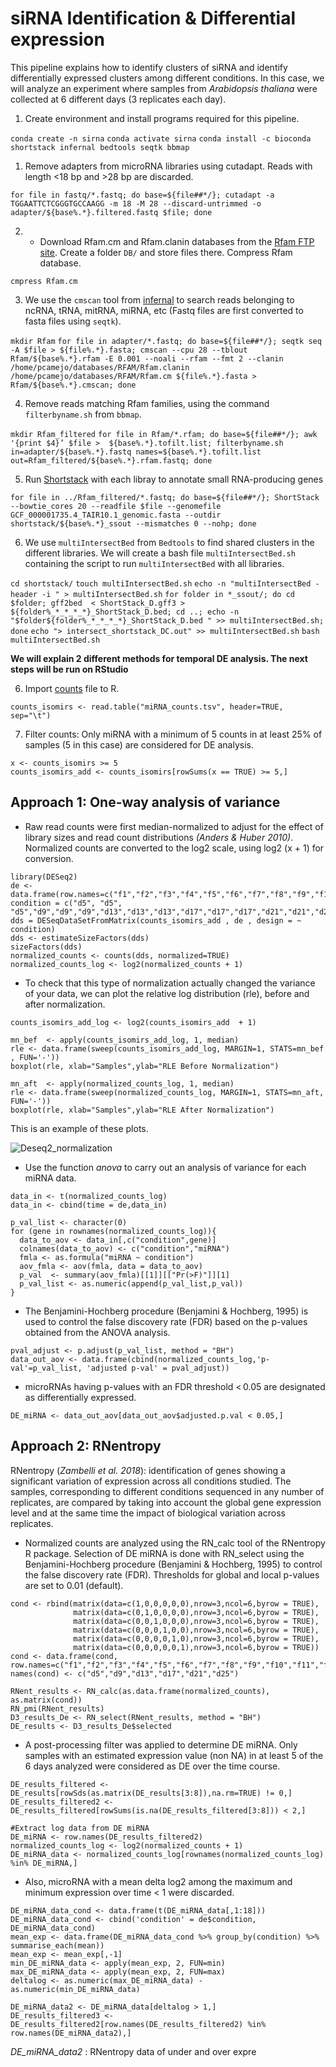 # siRNA Identification & Differential expression

This pipeline explains how to identify clusters of siRNA and identify differentially expressed clusters among different conditions. In this case, we will analyze an experiment where samples from *Arabidopsis thaliana* were collected at 6 different days (3 replicates each day). 

1. Create environment and install programs required for this pipeline.

```conda create -n sirna```
```conda activate sirna```
```conda install -c bioconda shortstack infernal bedtools seqtk bbmap```

1. Remove adapters from microRNA libraries using cutadapt. Reads with length <18 bp and >28 bp are discarded. 

```for file in fastq/*.fastq; do base=${file##*/}; cutadapt -a TGGAATTCTCGGGTGCCAAGG -m 18 -M 28 --discard-untrimmed -o adapter/${base%.*}.filtered.fastq $file; done```

2. - Download Rfam.cm and Rfam.clanin databases from the [Rfam FTP site](ftp://ftp.ebi.ac.uk/pub/databases/Rfam/CURRENT). Create a folder ```DB/``` and store files there. Compress Rfam database.

```cmpress Rfam.cm```

3. We use the ```cmscan``` tool from [infernal](http://eddylab.org/infernal/) to search reads belonging to ncRNA, tRNA, mitRNA, miRNA, etc (Fastq files are first converted to fasta files using ```seqtk```).

```mkdir Rfam```
```for file in adapter/*.fastq; do base=${file##*/}; seqtk seq -A $file > ${file%.*}.fasta; cmscan --cpu 28 --tblout Rfam/${base%.*}.rfam -E 0.001 --noali --rfam --fmt 2 --clanin /home/pcamejo/databases/RFAM/Rfam.clanin /home/pcamejo/databases/RFAM/Rfam.cm ${file%.*}.fasta > Rfam/${base%.*}.cmscan; done```

4. Remove reads matching Rfam families, using the command ```filterbyname.sh``` from ```bbmap```.

```mkdir Rfam_filtered```
```for file in Rfam/*.rfam; do base=${file##*/}; awk '{print $4}’ $file >  ${base%.*}.tofilt.list; filterbyname.sh in=adapter/${base%.*}.fastq names=${base%.*}.tofilt.list out=Rfam_filtered/${base%.*}.rfam.fastq; done```

5. Run [Shortstack](https://github.com/MikeAxtell/ShortStack) with each libray to annotate small RNA-producing genes

```for file in ../Rfam_filtered/*.fastq; do base=${file##*/}; ShortStack --bowtie_cores 20 --readfile $file --genomefile GCF_000001735.4_TAIR10.1_genomic.fasta --outdir shortstack/${base%.*}_ssout --mismatches 0 --nohp; done```

6. We use ```multiIntersectBed``` from ```Bedtools``` to find shared clusters in the different libraries. We will create a bash file ```multiIntersectBed.sh``` containing the script to run ```multiIntersectBed``` with all libraries.

```cd shortstack/```
```touch multiIntersectBed.sh```
```echo -n "multiIntersectBed -header -i " > multiIntersectBed.sh```
```for folder in *_ssout/; do cd $folder; gff2bed  < ShortStack_D.gff3 > ${folder%_*_*_*_*}_ShortStack_D.bed; cd ..; echo -n "$folder${folder%_*_*_*_*}_ShortStack_D.bed " >> multiIntersectBed.sh; done```
```echo "> intersect_shortstack_DC.out" >> multiIntersectBed.sh```
```bash multiIntersectBed.sh```

**We will explain 2 different methods for temporal DE analysis. The next steps will be run on RStudio** 

6. Import [counts](https://github.com/ibioChile/VidalLab/blob/master/Data/Arabidopsis_microRNA/miRNA_counts.tsv) file to R. 

```counts_isomirs <- read.table("miRNA_counts.tsv", header=TRUE, sep="\t")```

7. Filter counts: Only miRNA with a minimum of 5 counts in at least 25% of samples (5 in this case) are considered for DE analysis.

```
x <- counts_isomirs >= 5
counts_isomirs_add <- counts_isomirs[rowSums(x == TRUE) >= 5,]
```

## Approach 1: One-way analysis of variance

- Raw read counts were first median-normalized to adjust for the effect of library sizes and read count distributions *(Anders & Huber 2010)*. Normalized counts are converted to the log2 scale, using log2 (x + 1) for conversion.

```
library(DESeq2)
de <- data.frame(row.names=c("f1","f2","f3","f4","f5","f6","f7","f8","f9","f10","f11","f12","f13","f14","f15","f16","f17","f18"), condition = c("d5", "d5", "d5","d9","d9","d9","d13","d13","d13","d17","d17","d17","d21","d21","d21","d25","d25","d25"))
dds = DESeqDataSetFromMatrix(counts_isomirs_add , de , design = ~ condition)
dds <- estimateSizeFactors(dds)
sizeFactors(dds)
normalized_counts <- counts(dds, normalized=TRUE)
normalized_counts_log <- log2(normalized_counts + 1)
```

- To check that this type of normalization actually changed the variance of your data, we can plot the relative log distribution (rle), before and after normalization.

```
counts_isomirs_add_log <- log2(counts_isomirs_add  + 1)

mn_bef  <- apply(counts_isomirs_add_log, 1, median)
rle <- data.frame(sweep(counts_isomirs_add_log, MARGIN=1, STATS=mn_bef , FUN='-'))
boxplot(rle, xlab="Samples",ylab="RLE Before Normalization")

mn_aft  <- apply(normalized_counts_log, 1, median)
rle <- data.frame(sweep(normalized_counts_log, MARGIN=1, STATS=mn_aft, FUN='-'))
boxplot(rle, xlab="Samples",ylab="RLE After Normalization")
```

This is an example of these plots.

![Deseq2_normalization](https://user-images.githubusercontent.com/53570955/64458226-c2af1e00-d0c2-11e9-9a2f-bf194f16132e.jpg)

- Use the function *anova* to carry out an analysis of variance for each miRNA data.

```
data_in <- t(normalized_counts_log)
data_in <- cbind(time = de,data_in)

p_val_list <- character(0)
for (gene in rownames(normalized_counts_log)){
  data_to_aov <- data_in[,c("condition",gene)]
  colnames(data_to_aov) <- c("condition","miRNA")
  fmla <- as.formula("miRNA ~ condition")
  aov_fmla <- aov(fmla, data = data_to_aov)
  p_val  <- summary(aov_fmla)[[1]][["Pr(>F)"]][1]
  p_val_list <- as.numeric(append(p_val_list,p_val))
}
```

- The Benjamini-Hochberg procedure (Benjamini & Hochberg, 1995) is used to control the false discovery rate (FDR) based on the p-values obtained from the ANOVA analysis. 

```
pval_adjust <- p.adjust(p_val_list, method = "BH")
data_out_aov <- data.frame(cbind(normalized_counts_log,'p-val'=p_val_list, 'adjusted p-val' = pval_adjust))
```

- microRNAs having p-values with an FDR threshold < 0.05 are designated as differentially expressed.

```
DE_miRNA <- data_out_aov[data_out_aov$adjusted.p.val < 0.05,]
```

## Approach 2: RNentropy

RNentropy (*Zambelli et al. 2018*): identification of genes showing a significant variation of expression across all conditions studied. The samples, corresponding to different conditions sequenced in any number of replicates, are compared by taking into account the global gene expression level and at the same time the impact of biological variation across replicates. 

- Normalized counts are analyzed using the RN_calc tool of the RNentropy R package. Selection of DE miRNA is done with RN_select using the  Benjamini-Hochberg procedure (Benjamini & Hochberg, 1995)  to control the false discovery rate (FDR). Thresholds for global and local p-values are set to 0.01 (default). 

```
cond <- rbind(matrix(data=c(1,0,0,0,0,0),nrow=3,ncol=6,byrow = TRUE),
              matrix(data=c(0,1,0,0,0,0),nrow=3,ncol=6,byrow = TRUE),
              matrix(data=c(0,0,1,0,0,0),nrow=3,ncol=6,byrow = TRUE),
              matrix(data=c(0,0,0,1,0,0),nrow=3,ncol=6,byrow = TRUE),
              matrix(data=c(0,0,0,0,1,0),nrow=3,ncol=6,byrow = TRUE),
              matrix(data=c(0,0,0,0,0,1),nrow=3,ncol=6,byrow = TRUE))
cond <- data.frame(cond, row.names=c("f1","f2","f3","f4","f5","f6","f7","f8","f9","f10","f11","f12","f13","f14","f15","f16","f17","f18"))
names(cond) <- c("d5","d9","d13","d17","d21","d25")

RNent_results <- RN_calc(as.data.frame(normalized_counts), as.matrix(cond))
RN_pmi(RNent_results)
D3_results_De <- RN_select(RNent_results, method = "BH")
DE_results <- D3_results_De$selected
```

- A post-processing filter was applied to determine DE miRNA. Only samples with an estimated expression value (non NA) in at least 5 of the 6 days analyzed were considered as DE over the time course. 

```
DE_results_filtered <- DE_results[rowSds(as.matrix(DE_results[3:8]),na.rm=TRUE) != 0,]
DE_results_filtered2 <- DE_results_filtered[rowSums(is.na(DE_results_filtered[3:8])) < 2,]

#Extract log data from DE miRNA
DE_miRNA <- row.names(DE_results_filtered2)
normalized_counts_log <- log2(normalized_counts + 1)
DE_miRNA_data <- normalized_counts_log[rownames(normalized_counts_log) %in% DE_miRNA,]
```

- Also, microRNA with a mean delta log2 among the maximum and minimum expression over time < 1 were discarded.

```
DE_miRNA_data_cond <- data.frame(t(DE_miRNA_data[,1:18]))
DE_miRNA_data_cond <- cbind('condition' = de$condition, DE_miRNA_data_cond)
mean_exp <- data.frame(DE_miRNA_data_cond %>% group_by(condition) %>% summarise_each(mean))
mean_exp <- mean_exp[,-1]
min_DE_miRNA_data <- apply(mean_exp, 2, FUN=min)
max_DE_miRNA_data <- apply(mean_exp, 2, FUN=max)
deltalog <- as.numeric(max_DE_miRNA_data) - as.numeric(min_DE_miRNA_data)

DE_miRNA_data2 <- DE_miRNA_data[deltalog > 1,]
DE_results_filtered3 <- DE_results_filtered2[row.names(DE_results_filtered2) %in% row.names(DE_miRNA_data2),]
```

*DE_miRNA_data2* : RNentropy data of under and over expre
